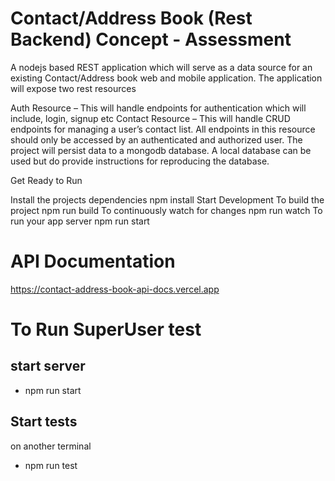 # Contact/Address Book (Rest Backend) Concept - Assessment
A nodejs based REST application which will serve as a data source for an existing Contact/Address book web and mobile application.
The application will expose two rest resources

Auth Resource – This will handle endpoints for authentication which will include, login, signup etc
Contact Resource – This will handle CRUD endpoints for managing a user’s contact list. All endpoints in this resource should only be accessed by an authenticated and authorized user.
The project will persist data to a mongodb database. A local database can be used but do provide instructions for reproducing the database.

Get Ready to Run
 
Install the projects dependencies
npm install
Start Development
To build the project
npm run build
To continuously watch for changes
npm run watch
To run your app server
npm run start



# API Documentation

https://contact-address-book-api-docs.vercel.app

# To Run SuperUser test

## start server
- npm run start

## Start tests
on another terminal
- npm run test





